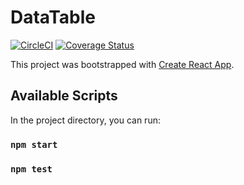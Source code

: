 # DataTable
[![CircleCI](https://circleci.com/gh/Luckzman/Fulfil_Test/tree/main.svg?style=svg)](https://circleci.com/gh/Luckzman/Fulfil_Test/tree/main)
[![Coverage Status](https://coveralls.io/repos/github/Luckzman/Fulfil_Test/badge.svg)](https://coveralls.io/github/Luckzman/Fulfil_Test)

This project was bootstrapped with [Create React App](https://github.com/facebook/create-react-app).

## Available Scripts

In the project directory, you can run:

### `npm start`

### `npm test`
